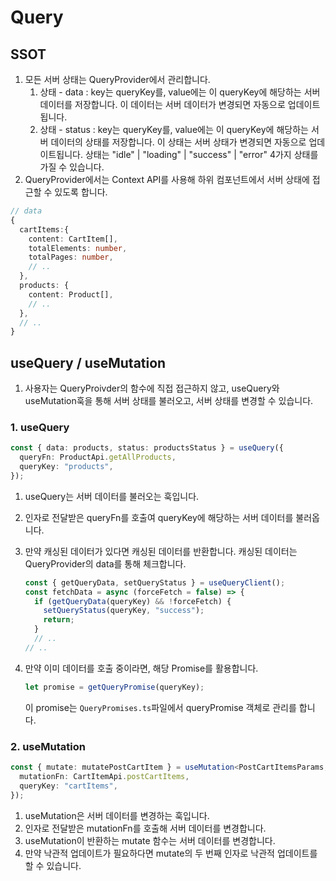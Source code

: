 # Query

## SSOT

1. 모든 서버 상태는 QueryProvider에서 관리합니다.
   1. 상태 - data : key는 queryKey를, value에는 이 queryKey에 해당하는 서버 데이터를 저장합니다. 이 데이터는 서버 데이터가 변경되면 자동으로 업데이트됩니다.
   2. 상태 - status : key는 queryKey를, value에는 이 queryKey에 해당하는 서버 데이터의 상태를 저장합니다. 이 상태는 서버 상태가 변경되면 자동으로 업데이트됩니다. 상태는 "idle" | "loading" | "success" | "error" 4가지 상태를 가질 수 있습니다.
2. QueryProvider에서는 Context API를 사용해 하위 컴포넌트에서 서버 상태에 접근할 수 있도록 합니다.

```ts
// data
{
  cartItems:{
    content: CartItem[],
    totalElements: number,
    totalPages: number,
    // ..
  },
  products: {
    content: Product[],
    // ..
  },
  // ..
}
```

## useQuery / useMutation

1. 사용자는 QueryProivder의 함수에 직접 접근하지 않고, useQuery와 useMutation훅을 통해 서버 상태를 불러오고, 서버 상태를 변경할 수 있습니다.

### 1. useQuery

```ts
const { data: products, status: productsStatus } = useQuery({
  queryFn: ProductApi.getAllProducts,
  queryKey: "products",
});
```

1. useQuery는 서버 데이터를 불러오는 훅입니다.
2. 인자로 전달받은 queryFn를 호출여 queryKey에 해당하는 서버 데이터를 불러옵니다.
3. 만약 캐싱된 데이터가 있다면 캐싱된 데이터를 반환합니다. 캐싱된 데이터는 QueryProvider의 data를 통해 체크합니다.

   ```ts
   const { getQueryData, setQueryStatus } = useQueryClient();
   const fetchData = async (forceFetch = false) => {
     if (getQueryData(queryKey) && !forceFetch) {
       setQueryStatus(queryKey, "success");
       return;
     }
     // ..
   // ..

   ```

4. 만약 이미 데이터를 호출 중이라면, 해당 Promise를 활용합니다.
   ```ts
   let promise = getQueryPromise(queryKey);
   ```
   이 promise는 `QueryPromises.ts`파일에서 queryPromise 객체로 관리를 합니다.

### 2. useMutation

```ts
const { mutate: mutatePostCartItem } = useMutation<PostCartItemsParams, void, GetCartItemsResponse>({
  mutationFn: CartItemApi.postCartItems,
  queryKey: "cartItems",
});
```

1. useMutation은 서버 데이터를 변경하는 훅입니다.
2. 인자로 전달받은 mutationFn를 호출해 서버 데이터를 변경합니다.
3. useMutation이 반환하는 mutate 함수는 서버 데이터를 변경합니다.
4. 만약 낙관적 업데이트가 필요하다면 mutate의 두 번째 인자로 낙관적 업데이트를 할 수 있습니다.
